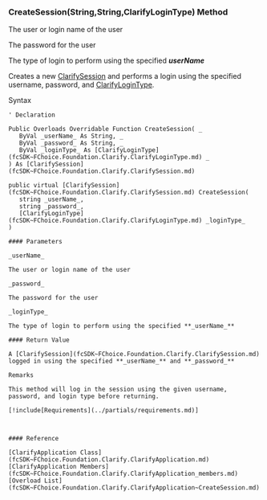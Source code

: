 ﻿### CreateSession(String,String,ClarifyLoginType) Method

The user or login name of the user

The password for the user

The type of login to perform using the specified **_userName_**

Creates a new [ClarifySession](fcSDK~FChoice.Foundation.Clarify.ClarifySession.md) and performs a login using the specified username, password, and [ClarifyLoginType](fcSDK~FChoice.Foundation.Clarify.ClarifyLoginType.md).

Syntax

```vbnet
' Declaration

Public Overloads Overridable Function CreateSession( _
   ByVal _userName_ As String, _
   ByVal _password_ As String, _
   ByVal _loginType_ As [ClarifyLoginType](fcSDK~FChoice.Foundation.Clarify.ClarifyLoginType.md) _
) As [ClarifySession](fcSDK~FChoice.Foundation.Clarify.ClarifySession.md)

public virtual [ClarifySession](fcSDK~FChoice.Foundation.Clarify.ClarifySession.md) CreateSession( 
   string _userName_,
   string _password_,
   [ClarifyLoginType](fcSDK~FChoice.Foundation.Clarify.ClarifyLoginType.md) _loginType_
)

#### Parameters

_userName_

The user or login name of the user

_password_

The password for the user

_loginType_

The type of login to perform using the specified **_userName_**

#### Return Value

A [ClarifySession](fcSDK~FChoice.Foundation.Clarify.ClarifySession.md) logged in using the specified **_userName_** and **_password_**

Remarks

This method will log in the session using the given username, password, and login type before returning.

[!include[Requirements](../partials/requirements.md)]



#### Reference

[ClarifyApplication Class](fcSDK~FChoice.Foundation.Clarify.ClarifyApplication.md)  
[ClarifyApplication Members](fcSDK~FChoice.Foundation.Clarify.ClarifyApplication_members.md)  
[Overload List](fcSDK~FChoice.Foundation.Clarify.ClarifyApplication~CreateSession.md)